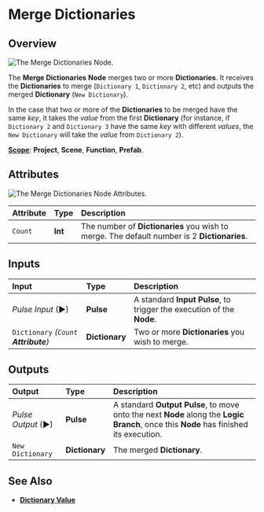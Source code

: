 # Merge Dictionaries

## Overview

![The Merge Dictionaries Node.](../../.gitbook/assets/mergedictionariesnode20241.png)

The **Merge Dictionaries** **Node** merges two or more **Dictionaries**. It receives the **Dictionaries** to merge \(`Dictionary 1`, `Dictionary 2`, etc\) and outputs the merged **Dictionary** \(`New Dictionary`\).

In the case that two or more of the **Dictionaries** to be merged have the same _key_, it takes the _value_ from the first **Dictionary** \(for instance, if `Dictionary 2` and `Dictionary 3` have the same _key_ with different _values_, the `New Dictionary` will take the _value_ from `Dictionary 2`\).

[**Scope**](../overview.md#scopes): **Project**, **Scene**, **Function**, **Prefab**.

## Attributes

![The Merge Dictionaries Node Attributes.](../../.gitbook/assets/mergedictionariesattributes.png)

| Attribute | Type | Description |
| :--- | :--- | :--- |
| `Count` | **Int** | The number of **Dictionaries** you wish to merge. The default number is 2 **Dictionaries**. |

## Inputs

| Input | Type | Description |
| :--- | :--- | :--- |
| _Pulse Input_ \(►\) | **Pulse** | A standard **Input Pulse**, to trigger the execution of the **Node**. |
| `Dictionary` _\(`Count`  **Attribute**\)_ | **Dictionary** | Two or more **Dictionaries** you wish to merge. |

## Outputs

| Output | Type | Description |
| :--- | :--- | :--- |
| _Pulse Output_ \(►\) | **Pulse** | A standard **Output Pulse**, to move onto the next **Node** along the **Logic Branch**, once this **Node** has finished its execution. |
| `New Dictionary` | **Dictionary** | The merged **Dictionary**. |

## See Also

* [**Dictionary Value**](dictionary-value.md)

